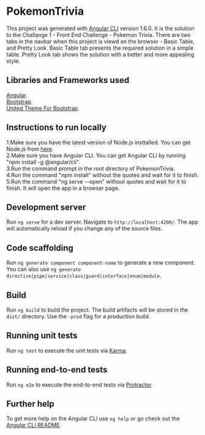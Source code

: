 # PokemonTrivia

This project was generated with [Angular CLI](https://github.com/angular/angular-cli) version 1.6.0.
It is the solution to the Challange 1 - Front End Challenge - Pokemon Trivia.
There are two tabs in the navbar when this project is viewd on the browser - Basic Table, and Pretty Look.
Basic Table tab presents the required solution in a simple table.
Pretty Look tab shows the solution with a better and more appealing style.

## Libraries and Frameworks used

[Angular](https://cli.angular.io/). <br>
[Bootstrap](https://getbootstrap.com/docs/3.3/). <br>
[United Theme For Bootstrap](https://bootswatch.com/3/united/). <br>

## Instructions to run locally

1.Make sure you have the latest version of Node.js insttalled. You can get Node.js from [here](https://nodejs.org/en/).</a>  <br>
2.Make sure you have Angular CLI. You can get Angular CLI by running "npm install -g @angular/cli". <br>
3.Run the command prompt in the root directory of PokemonTrivia.  <br>
4.Run the command "npm install" without the quotes and wait for it to finish.  <br>
5.Run the command "ng serve --open" without quotes and wait for it to finish. It will open the app in a browser page.

## Development server

Run `ng serve` for a dev server. Navigate to `http://localhost:4200/`. The app will automatically reload if you change any of the source files.

## Code scaffolding

Run `ng generate component component-name` to generate a new component. You can also use `ng generate directive|pipe|service|class|guard|interface|enum|module`.

## Build

Run `ng build` to build the project. The build artifacts will be stored in the `dist/` directory. Use the `-prod` flag for a production build.

## Running unit tests

Run `ng test` to execute the unit tests via [Karma](https://karma-runner.github.io).

## Running end-to-end tests

Run `ng e2e` to execute the end-to-end tests via [Protractor](http://www.protractortest.org/).

## Further help

To get more help on the Angular CLI use `ng help` or go check out the [Angular CLI README](https://github.com/angular/angular-cli/blob/master/README.md).
